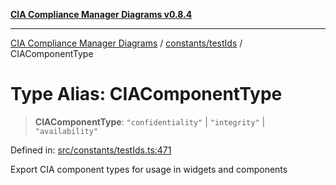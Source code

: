 [**CIA Compliance Manager Diagrams v0.8.4**](../../../README.md)

***

[CIA Compliance Manager Diagrams](../../../modules.md) / [constants/testIds](../README.md) / CIAComponentType

# Type Alias: CIAComponentType

> **CIAComponentType**: `"confidentiality"` \| `"integrity"` \| `"availability"`

Defined in: [src/constants/testIds.ts:471](https://github.com/Hack23/cia-compliance-manager/blob/a6d8d6a2cab2160940b9a047208c12088d7e02cf/src/constants/testIds.ts#L471)

Export CIA component types for usage in widgets and components
